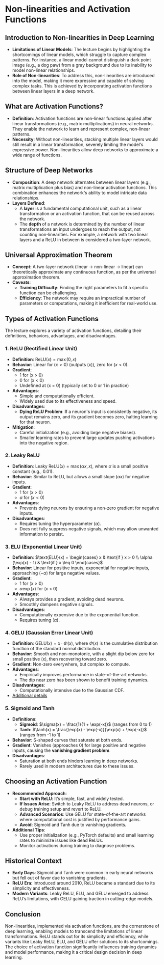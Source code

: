 # Non-linearities and Activation Functions

## Introduction to Non-linearities in Deep Learning
- **Limitations of Linear Models**: The lecture begins by highlighting the shortcomings of linear models, which struggle to capture complex patterns. For instance, a linear model cannot distinguish a dark point image (e.g., a dog paw) from a gray background due to its inability to model non-linear relationships.
- **Role of Non-linearities**: To address this, non-linearities are introduced into the model, making it more expressive and capable of solving complex tasks. This is achieved by incorporating activation functions between linear layers in a deep network.

## What are Activation Functions?
- **Definition**: Activation functions are non-linear functions applied after linear transformations (e.g., matrix multiplications) in neural networks. They enable the network to learn and represent complex, non-linear patterns.
- **Necessity**: Without non-linearities, stacking multiple linear layers would still result in a linear transformation, severely limiting the model's expressive power. Non-linearities allow deep networks to approximate a wide range of functions.

## Structure of Deep Networks
- **Composition**: A deep network alternates between linear layers (e.g., matrix multiplication plus bias) and non-linear activation functions. This combination enhances the network's ability to model intricate data relationships.
- **Layers Defined**: 
  - A **layer** is a fundamental computational unit, such as a linear transformation or an activation function, that can be reused across the network.
  - The **depth** of a network is determined by the number of linear transformations an input undergoes to reach the output, not counting non-linearities. For example, a network with two linear layers and a ReLU in between is considered a two-layer network.

## Universal Approximation Theorem
- **Concept**: A two-layer network (linear → non-linear → linear) can theoretically approximate any continuous function, as per the universal approximation theorem.
- **Caveats**:
  - **Training Difficulty**: Finding the right parameters to fit a specific function can be challenging.
  - **Efficiency**: The network may require an impractical number of parameters or computations, making it inefficient for real-world use.

## Types of Activation Functions
The lecture explores a variety of activation functions, detailing their definitions, behaviors, advantages, and disadvantages.

### 1. **ReLU (Rectified Linear Unit)**
- **Definition**: $\text{ReLU}(x) = \max(0, x)$
- **Behavior**: Linear for \($x > 0$\) (outputs \($x$\)), zero for \($x < 0$\).
- **Gradient**:
  - 1 for \(x > 0\)
  - 0 for \(x < 0\)
  - Undefined at \(x = 0\) (typically set to 0 or 1 in practice)
- **Advantages**:
  - Simple and computationally efficient.
  - Widely used due to its effectiveness and speed.
- **Disadvantages**:
  - **Dying ReLU Problem**: If a neuron's input is consistently negative, its output remains zero, and its gradient becomes zero, halting learning for that neuron.
- **Mitigation**:
  - Careful initialization (e.g., avoiding large negative biases).
  - Smaller learning rates to prevent large updates pushing activations into the negative region.

### 2. **Leaky ReLU**
- **Definition**: $\text{Leaky ReLU}(x) = \max(\alpha x, x)$, where $\alpha$ is a small positive constant (e.g., 0.01).
- **Behavior**: Similar to ReLU, but allows a small slope $(\alpha x)$ for negative inputs.
- **Gradient**:
  - 1 for \(x > 0\)
  - $\alpha$ for \($x < 0$\)
- **Advantages**:
  - Prevents dying neurons by ensuring a non-zero gradient for negative inputs.
- **Disadvantages**:
  - Requires tuning the hyperparameter \($\alpha$\).
  - Does not fully suppress negative signals, which may allow unwanted information to persist.

### 3. **ELU (Exponential Linear Unit)**
- **Definition**: 
  $\text{ELU}(x) =
  \begin{cases} 
    x & \text{if } x > 0 \\
    \alpha (\exp(x) - 1) & \text{if } x \leq 0 
  \end{cases}$
- **Behavior**: Linear for positive inputs, exponential for negative inputs, approaching \($-\alpha$\) for large negative values.
- **Gradient**:
  - 1 for \(x > 0\)
  - $\alpha \exp(x)$ for \(x < 0\)
- **Advantages**:
  - Always provides a gradient, avoiding dead neurons.
  - Smoothly dampens negative signals.
- **Disadvantages**:
  - Computationally expensive due to the exponential function.
  - Requires tuning \($\alpha$\).

### 4. **GELU (Gaussian Error Linear Unit)**
- **Definition**: $\text{GELU}(x) = x \cdot \Phi(x)$, where $\Phi(x)$ is the cumulative distribution function of the standard normal distribution.
- **Behavior**: Smooth and non-monotonic, with a slight dip below zero for small positive \(x\), then recovering toward zero.
- **Gradient**: Non-zero everywhere, but complex to compute.
- **Advantages**:
  - Empirically improves performance in state-of-the-art networks.
  - The dip near zero has been shown to benefit training dynamics.
- **Disadvantages**:
  - Computationally intensive due to the Gaussian CDF.
- [Additional details](https://medium.com/@shauryagoel/gelu-gaussian-error-linear-unit-4ec59fb2e47c)

### 5. **Sigmoid and Tanh**
- **Definitions**:
  - **Sigmoid**: $\sigma(x) = \frac{1}{1 + \exp(-x)}$ (ranges from 0 to 1)
  - **Tanh**: $\tanh(x) = \frac{\exp(x) - \exp(-x)}{\exp(x) + \exp(-x)}$ (ranges from -1 to 1)
- **Behavior**: S-shaped curves that saturate at both ends.
- **Gradient**: Vanishes (approaches 0) for large positive and negative inputs, causing the **vanishing gradient problem**.
- **Disadvantages**:
  - Saturation at both ends hinders learning in deep networks.
  - Rarely used in modern architectures due to these issues.

## Choosing an Activation Function
- **Recommended Approach**:
  - **Start with ReLU**: It’s simple, fast, and widely tested.
  - **If Issues Arise**: Switch to Leaky ReLU to address dead neurons, or debug training setup and revert to ReLU.
  - **Advanced Scenarios**: Use GELU for state-of-the-art networks where computational cost is justified by performance gains.
  - **Avoid**: Sigmoid and Tanh due to vanishing gradients.
- **Additional Tips**:
  - Use proper initialization (e.g., PyTorch defaults) and small learning rates to minimize issues like dead ReLUs.
  - Monitor activations during training to diagnose problems.

## Historical Context
- **Early Days**: Sigmoid and Tanh were common in early neural networks but fell out of favor due to vanishing gradients.
- **ReLU Era**: Introduced around 2010, ReLU became a standard due to its simplicity and effectiveness.
- **Modern Variants**: Leaky ReLU, ELU, and GELU emerged to address ReLU’s limitations, with GELU gaining traction in cutting-edge models.

## Conclusion
Non-linearities, implemented via activation functions, are the cornerstone of deep learning, enabling models to transcend the limitations of linear transformations. ReLU stands out for its simplicity and efficiency, while variants like Leaky ReLU, ELU, and GELU offer solutions to its shortcomings. The choice of activation function significantly influences training dynamics and model performance, making it a critical design decision in deep learning.

